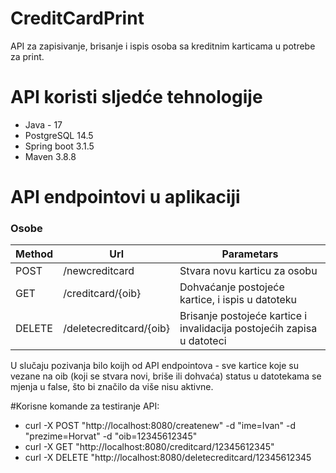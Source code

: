 # CreditCardPrint

API za zapisivanje, brisanje i ispis osoba sa kreditnim karticama u potrebe za print. 

# API koristi sljedće tehnologije

* Java - 17
* PostgreSQL 14.5
* Spring boot 3.1.5
* Maven 3.8.8

# API endpointovi u aplikaciji

### Osobe
| Method | Url | Parametars |
| ------ | --- | ----------- |
| POST | /newcreditcard | Stvara novu karticu za osobu | ime, prezime, oib |
| GET | /creditcard/{oib} | Dohvaćanje postojeće kartice, i ispis u datoteku | oib |
| DELETE | /deletecreditcard/{oib} | Brisanje postojeće kartice i invalidacija postojećih zapisa u datoteci | oib |

U slučaju pozivanja bilo koijh od API endpointova 
	- sve kartice koje su vezane na oib (koji se stvara novi, briše ili dohvaća) status u datotekama se mjenja u false, što bi značilo da više nisu aktivne.

#Korisne komande za testiranje API:

  *  curl -X POST "http://localhost:8080/createnew" -d "ime=Ivan" -d "prezime=Horvat" -d "oib=12345612345"
  *  curl -X GET "http://localhost:8080/creditcard/12345612345"
  *  curl -X DELETE "http://localhost:8080/deletecreditcard/12345612345
